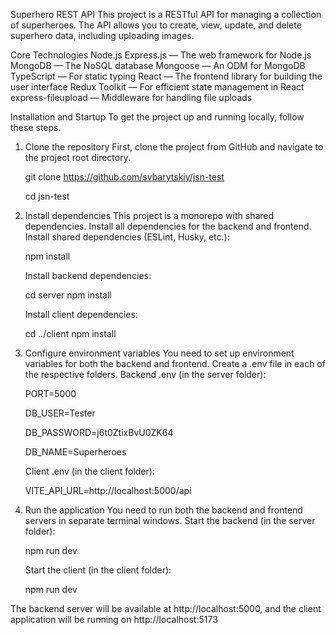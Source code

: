 Superhero REST API
This project is a RESTful API for managing a collection of superheroes. The API allows you to create, view, update, and delete superhero data, including uploading images.

Core Technologies
Node.js
Express.js — The web framework for Node.js
MongoDB — The NoSQL database
Mongoose — An ODM for MongoDB
TypeScript — For static typing
React — The frontend library for building the user interface
Redux Toolkit — For efficient state management in React
express-fileupload — Middleware for handling file uploads

Installation and Startup
To get the project up and running locally, follow these steps.

1. Clone the repository
   First, clone the project from GitHub and navigate to the project root directory.

   git clone https://github.com/svbarytskiy/jsn-test

   cd jsn-test

3. Install dependencies
   This project is a monorepo with shared dependencies. Install all dependencies for the backend and frontend.
   Install shared dependencies (ESLint, Husky, etc.):

   npm install

   Install backend dependencies:

   cd server
   npm install

   Install client dependencies:

   cd ../client
   npm install

4. Configure environment variables
   You need to set up environment variables for both the backend and frontend. Create a .env file in each of the respective folders.
   Backend .env (in the server folder):

   PORT=5000

   DB_USER=Tester

   DB_PASSWORD=j6t0ZtixBvU0ZK64

   DB_NAME=Superheroes
   
   Client .env (in the client folder):

   VITE_API_URL=http://localhost:5000/api

6. Run the application
   You need to run both the backend and frontend servers in separate terminal windows.
   Start the backend (in the server folder):

   npm run dev

   Start the client (in the client folder):

   npm run dev

The backend server will be available at http://localhost:5000, and the client application will be running on http://localhost:5173
